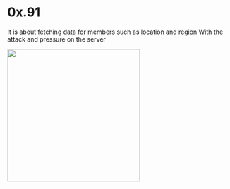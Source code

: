 # 0x.91

It is about fetching data for members such as location and region
With the attack and pressure on the server

<img src="https://k.top4top.io/p_2097jzlsb1.jpeg" width="300" height="300">

